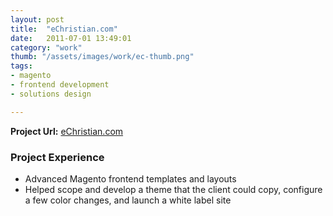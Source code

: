 ```yaml
---
layout: post
title:  "eChristian.com"
date:   2011-07-01 13:49:01
category: "work"
thumb: "/assets/images/work/ec-thumb.png"
tags:
- magento
- frontend development
- solutions design

---
```


**Project Url:** [eChristian.com](http://echristian.com)

### Project Experience

- Advanced Magento frontend templates and layouts
- Helped scope and develop a theme that the client could copy, configure a few color changes, and launch a white label site